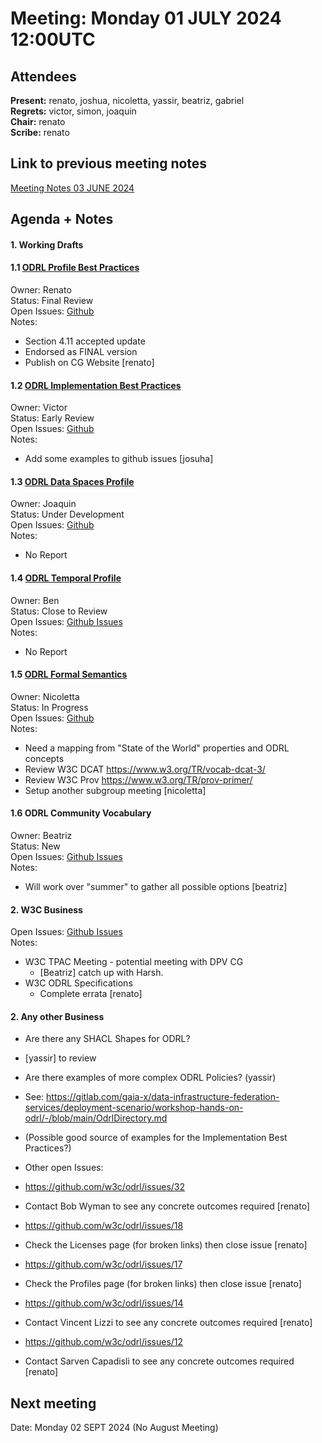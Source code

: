 # Meeting:  Monday 01 JULY 2024 12:00UTC

## Attendees

**Present:**  renato,  joshua, nicoletta, yassir, beatriz, gabriel  
**Regrets:**  victor, simon, joaquin  
**Chair:**   renato    
**Scribe:**   renato  

## Link to previous meeting notes

[Meeting Notes 03 JUNE 2024](meeting-2024-06-03.md)

## Agenda + Notes

#### 1. Working Drafts   

#### 1.1 [ODRL Profile Best Practices](https://w3c.github.io/odrl/profile-bp/)
Owner: Renato  
Status: Final Review  
Open Issues: [Github](https://github.com/w3c/odrl/issues?q=is%3Aissue+is%3Aopen+label%3A%22Profile+Best+Practices%22)  
Notes:  
- Section 4.11 accepted update
- Endorsed as FINAL version
- Publish on CG Website [renato]


#### 1.2 [ODRL Implementation Best Practices](https://w3c.github.io/odrl/bp/)
Owner: Victor  
Status: Early Review  
Open Issues: [Github](https://github.com/w3c/odrl/issues?q=is%3Aissue+is%3Aopen+label%3A%22Implementation+Best+Practices%22)  
Notes:
 - Add some examples to github issues [josuha]
 

#### 1.3 [ODRL Data Spaces Profile](https://w3c.github.io/odrl/profile-bigdata/)
Owner: Joaquin  
Status: Under Development  
Open Issues: [Github](https://github.com/w3c/odrl/issues?q=is%3Aissue+is%3Aopen+label%3A%22Big+Data%22)  
Notes:
 - No Report


#### 1.4 [ODRL Temporal Profile](https://w3c.github.io/odrl/profile-temporal/)
Owner: Ben  
Status: Close to Review  
Open Issues: [Github Issues](https://github.com/w3c/odrl/issues?q=is%3Aissue+is%3Aopen+label%3A%22Temporal+Profile%22)  
Notes:
 - No Report

#### 1.5 [ODRL Formal Semantics](https://w3c.github.io/odrl/formal-semantics/)
Owner: Nicoletta  
Status: In Progress  
Open Issues: [Github](https://github.com/w3c/odrl/issues?q=is%3Aissue+is%3Aopen+label%3A%22Formal+Semantics%22)  
Notes:
- Need a mapping from "State of the World" properties and ODRL concepts
- Review W3C DCAT https://www.w3.org/TR/vocab-dcat-3/
- Review W3C Prov https://www.w3.org/TR/prov-primer/
- Setup another subgroup meeting [nicoletta]

#### 1.6 ODRL Community Vocabulary
Owner: Beatriz  
Status: New  
Open Issues: [Github Issues](https://github.com/w3c/odrl/issues?q=is%3Aissue+is%3Aopen+label%3A%22Community+Vocabulary%22)   
Notes:
- Will work over "summer" to gather all possible options [beatriz]


#### 2. W3C Business

Open Issues: [Github Issues](https://github.com/w3c/odrl/issues?q=is%3Aissue+is%3Aopen+label%3AW3C)  
Notes:
- W3C TPAC Meeting - potential meeting with DPV CG
    - [Beatriz] catch up with Harsh.
- W3C ODRL Specifications 
    - Complete errata [renato]
 
 

#### 2. Any other Business

- Are there any SHACL Shapes for ODRL?
 - [yassir] to review
- Are there examples of more complex ODRL Policies? (yassir)
 - See: https://gitlab.com/gaia-x/data-infrastructure-federation-services/deployment-scenario/workshop-hands-on-odrl/-/blob/main/OdrlDirectory.md
 - (Possible good source of examples for the Implementation Best Practices?)


- Other open Issues:  
- https://github.com/w3c/odrl/issues/32  
 - Contact Bob Wyman to see any concrete outcomes required [renato]
- https://github.com/w3c/odrl/issues/18  
 - Check the Licenses page (for broken links) then close issue [renato]
- https://github.com/w3c/odrl/issues/17   
 - Check the Profiles page (for broken links) then close issue [renato]
- https://github.com/w3c/odrl/issues/14  
 - Contact Vincent Lizzi to see any concrete outcomes required [renato]
- https://github.com/w3c/odrl/issues/12
 - Contact Sarven Capadisli to see any concrete outcomes required [renato]

## Next meeting

Date: Monday 02 SEPT 2024 (No August Meeting)

